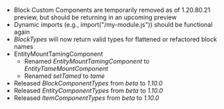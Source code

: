 

-   Block Custom Components are temporarily removed as of 1.20.80.21 preview, but should be returning in an upcoming preview
-   Dynamic imports (e.g., import("/my-module.js")) should be functional again
-   _BlockTypes_ will now return valid types for flattened or refactored block names
-   EntityMountTamingComponent
    -   Renamed _EntityMountTamingComponent_ to _EntityTameMountComponent_
    -   Renamed _setTamed_ to _tame_
-   Released _BlockComponentTypes_ from _beta_ to _1.10.0_
-   Released _EntityComponentTypes_ from _beta_ to _1.10.0_
-   Released _ItemComponentTypes_ from _beta_ to _1.10.0_

